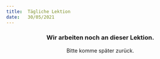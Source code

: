 ```yaml
---
title:  Tägliche Lektion
date:   30/05/2021
---
```


### <center>Wir arbeiten noch an dieser Lektion.</center>
<center>Bitte komme später zurück.</center>